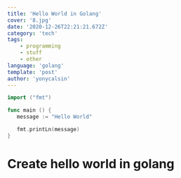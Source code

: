 ```yaml
---
title: 'Hello World in Golang'
cover: '8.jpg'
date: '2020-12-26T22:21:21.672Z'
category: 'tech'
tags:
    - programming
    - stuff
    - other
language: 'golang'
template: 'post'
author: 'yonycalsin'
---
```


```go
import ("fmt")

func main () {
   message := "Hello World"

   fmt.printLn(message)
}
```

<!-- end -->

# Create hello world in golang
